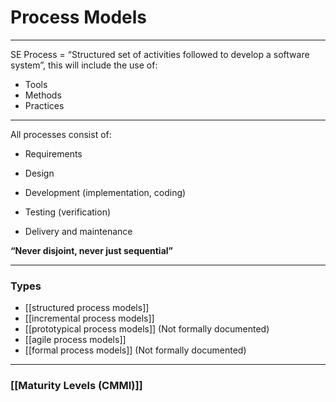 # Process Models
___

SE Process = “Structured set of activities followed to develop a software system”, this will include the use of: 

-   Tools   
-   Methods  
-   Practices   

___
All processes consist of:

-   Requirements
    
-   Design
    
-   Development (implementation, coding)
    
-   Testing (verification)
    
-   Delivery and maintenance
    

**“Never disjoint, never just sequential”**

___
### Types
- [[structured process models]]
- [[incremental process models]]
- [[prototypical process models]] (Not formally documented)
- [[agile process models]]
- [[formal process models]] (Not formally documented)

___
### [[Maturity Levels (CMMI)]]
